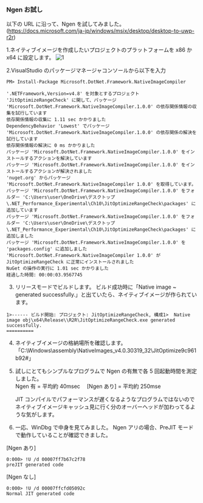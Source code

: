 ### Ngen お試し

以下の URL に沿って、Ngen を試してみました。  
(https://docs.microsoft.com/ja-jp/windows/msix/desktop/desktop-to-uwp-r2r)

1.ネイティブイメージを作成したいプロジェクトのプラットフォームを x86 か x64 に設定します。
![1](https://user-images.githubusercontent.com/49807271/163672372-a396a824-3d07-4cad-84ad-77d1b23fd260.jpg)

2.VisualStudio のパッケージマネージャコンソールから以下を入力

```
PM> Install-Package Microsoft.DotNet.Framework.NativeImageCompiler

'.NETFramework,Version=v4.8' を対象とするプロジェクト 'JitOptimizeRangeCheck' に関して、パッケージ 'Microsoft.DotNet.Framework.NativeImageCompiler.1.0.0' の依存関係情報の収集を試行しています
依存関係情報の収集に 1.11 sec かかりました
DependencyBehavior 'Lowest' でパッケージ 'Microsoft.DotNet.Framework.NativeImageCompiler.1.0.0' の依存関係の解決を試行しています
依存関係情報の解決に 0 ms かかりました
パッケージ 'Microsoft.DotNet.Framework.NativeImageCompiler.1.0.0' をインストールするアクションを解決しています
パッケージ 'Microsoft.DotNet.Framework.NativeImageCompiler.1.0.0' をインストールするアクションが解決されました
'nuget.org' からパッケージ 'Microsoft.DotNet.Framework.NativeImageCompiler 1.0.0' を取得しています。
パッケージ 'Microsoft.DotNet.Framework.NativeImageCompiler.1.0.0' をフォルダー 'C:\Users\user\OneDrive\デスクトップ\.NET_Performance_Experimental\Ch10\JitOptimizeRangeCheck\packages' に追加しています
パッケージ 'Microsoft.DotNet.Framework.NativeImageCompiler.1.0.0' をフォルダー 'C:\Users\user\OneDrive\デスクトップ\.NET_Performance_Experimental\Ch10\JitOptimizeRangeCheck\packages' に追加しました
パッケージ 'Microsoft.DotNet.Framework.NativeImageCompiler.1.0.0' を 'packages.config' に追加しました
'Microsoft.DotNet.Framework.NativeImageCompiler 1.0.0' が JitOptimizeRangeCheck に正常にインストールされました
NuGet の操作の実行に 1.01 sec かかりました
経過した時間: 00:00:03.9567745
```

3. リリースモードでビルドします。
   ビルド成功時に「Native image ~ generated successfully.」と出ていたら、ネイティブイメージが作られています。

```
1>------ ビルド開始: プロジェクト: JitOptimizeRangeCheck, 構成1>  Native image obj\x64\Release\\R2R\JitOptimizeRangeCheck.exe generated successfully.
==========
```

4. ネイティブイメージの格納場所を確認します。
   「C:\Windows\assembly\NativeImages_v4.0.30319_32\JitOptimize9c961b92#」

5. 試しにとてもシンプルなプログラムで Ngen の有無で各 5 回起動時間を測定しました。  
   Ngen 有 = 平均約 40msec 　[Ngen あり] = 平均約 250mse

   JIT コンパイルでパフォーマンスが遅くなるようなプログラムではないので  
   ネイティブイメージキャッシュ見に行く分のオーバーヘッドが加わってるような気がします。

6. 一応、WinDbg で中身を見てみました。
   Ngen アリの場合、PreJIT モードで動作していることが確認できました。

[Ngen あり]

```
0:000> !U /d 00007ff7b67c2f78
preJIT generated code
```

[Ngen なし]

```
0:000> !U /d 00007ffcfd05092c
Normal JIT generated code
```
